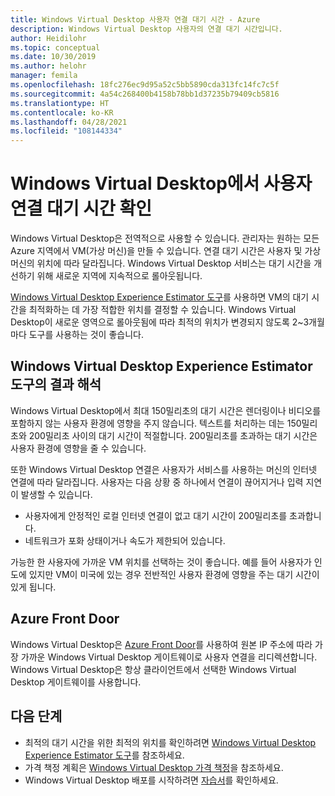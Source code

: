 ```yaml
---
title: Windows Virtual Desktop 사용자 연결 대기 시간 - Azure
description: Windows Virtual Desktop 사용자의 연결 대기 시간입니다.
author: Heidilohr
ms.topic: conceptual
ms.date: 10/30/2019
ms.author: helohr
manager: femila
ms.openlocfilehash: 18fc276ec9d95a52c5bb5890cda313fc14fc7c5f
ms.sourcegitcommit: 4a54c268400b4158b78bb1d37235b79409cb5816
ms.translationtype: HT
ms.contentlocale: ko-KR
ms.lasthandoff: 04/28/2021
ms.locfileid: "108144334"
---
```

# <a name="determine-user-connection-latency-in-windows-virtual-desktop"></a>Windows Virtual Desktop에서 사용자 연결 대기 시간 확인

Windows Virtual Desktop은 전역적으로 사용할 수 있습니다. 관리자는 원하는 모든 Azure 지역에서 VM(가상 머신)을 만들 수 있습니다. 연결 대기 시간은 사용자 및 가상 머신의 위치에 따라 달라집니다. Windows Virtual Desktop 서비스는 대기 시간을 개선하기 위해 새로운 지역에 지속적으로 롤아웃됩니다.

[Windows Virtual Desktop Experience Estimator 도구](https://azure.microsoft.com/services/virtual-desktop/assessment/)를 사용하면 VM의 대기 시간을 최적화하는 데 가장 적합한 위치를 결정할 수 있습니다. Windows Virtual Desktop이 새로운 영역으로 롤아웃됨에 따라 최적의 위치가 변경되지 않도록 2~3개월마다 도구를 사용하는 것이 좋습니다.

## <a name="interpreting-results-from-the-windows-virtual-desktop-experience-estimator-tool"></a>Windows Virtual Desktop Experience Estimator 도구의 결과 해석

Windows Virtual Desktop에서 최대 150밀리초의 대기 시간은 렌더링이나 비디오를 포함하지 않는 사용자 환경에 영향을 주지 않습니다. 텍스트를 처리하는 데는 150밀리초와 200밀리초 사이의 대기 시간이 적절합니다. 200밀리초를 초과하는 대기 시간은 사용자 환경에 영향을 줄 수 있습니다. 

또한 Windows Virtual Desktop 연결은 사용자가 서비스를 사용하는 머신의 인터넷 연결에 따라 달라집니다. 사용자는 다음 상황 중 하나에서 연결이 끊어지거나 입력 지연이 발생할 수 있습니다.

 - 사용자에게 안정적인 로컬 인터넷 연결이 없고 대기 시간이 200밀리초를 초과합니다.
 - 네트워크가 포화 상태이거나 속도가 제한되어 있습니다.

가능한 한 사용자에 가까운 VM 위치를 선택하는 것이 좋습니다. 예를 들어 사용자가 인도에 있지만 VM이 미국에 있는 경우 전반적인 사용자 환경에 영향을 주는 대기 시간이 있게 됩니다. 

## <a name="azure-front-door"></a>Azure Front Door

Windows Virtual Desktop은 [Azure Front Door](https://azure.microsoft.com/services/frontdoor/)를 사용하여 원본 IP 주소에 따라 가장 가까운 Windows Virtual Desktop 게이트웨이로 사용자 연결을 리디렉션합니다. Windows Virtual Desktop은 항상 클라이언트에서 선택한 Windows Virtual Desktop 게이트웨이를 사용합니다.

## <a name="next-steps"></a>다음 단계

- 최적의 대기 시간을 위한 최적의 위치를 확인하려면 [Windows Virtual Desktop Experience Estimator 도구](https://azure.microsoft.com/services/virtual-desktop/assessment/)를 참조하세요.
- 가격 책정 계획은 [Windows Virtual Desktop 가격 책정](https://azure.microsoft.com/pricing/details/virtual-desktop/)을 참조하세요.
- Windows Virtual Desktop 배포를 시작하려면 [자습서](./create-host-pools-azure-marketplace.md)를 확인하세요.